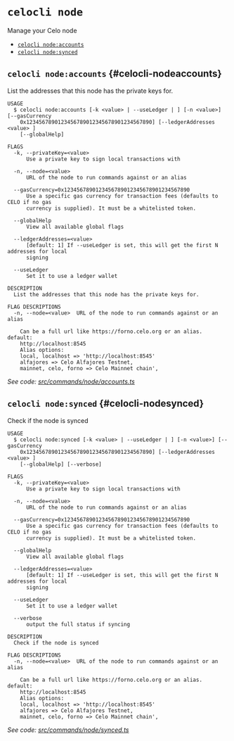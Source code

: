 `celocli node`
==============

Manage your Celo node

* [`celocli node:accounts`](#celocli-nodeaccounts)
* [`celocli node:synced`](#celocli-nodesynced)

## `celocli node:accounts` {#celocli-nodeaccounts}

List the addresses that this node has the private keys for.

```
USAGE
  $ celocli node:accounts [-k <value> | --useLedger | ] [-n <value>] [--gasCurrency
    0x1234567890123456789012345678901234567890] [--ledgerAddresses <value> ]
    [--globalHelp]

FLAGS
  -k, --privateKey=<value>
      Use a private key to sign local transactions with

  -n, --node=<value>
      URL of the node to run commands against or an alias

  --gasCurrency=0x1234567890123456789012345678901234567890
      Use a specific gas currency for transaction fees (defaults to CELO if no gas
      currency is supplied). It must be a whitelisted token.

  --globalHelp
      View all available global flags

  --ledgerAddresses=<value>
      [default: 1] If --useLedger is set, this will get the first N addresses for local
      signing

  --useLedger
      Set it to use a ledger wallet

DESCRIPTION
  List the addresses that this node has the private keys for.

FLAG DESCRIPTIONS
  -n, --node=<value>  URL of the node to run commands against or an alias

    Can be a full url like https://forno.celo.org or an alias. default:
    http://localhost:8545
    Alias options:
    local, localhost => 'http://localhost:8545'
    alfajores => Celo Alfajores Testnet,
    mainnet, celo, forno => Celo Mainnet chain',
```

_See code: [src/commands/node/accounts.ts](https://github.com/celo-org/developer-tooling/tree/master/packages/cli/src/commands/node/accounts.ts)_

## `celocli node:synced` {#celocli-nodesynced}

Check if the node is synced

```
USAGE
  $ celocli node:synced [-k <value> | --useLedger | ] [-n <value>] [--gasCurrency
    0x1234567890123456789012345678901234567890] [--ledgerAddresses <value> ]
    [--globalHelp] [--verbose]

FLAGS
  -k, --privateKey=<value>
      Use a private key to sign local transactions with

  -n, --node=<value>
      URL of the node to run commands against or an alias

  --gasCurrency=0x1234567890123456789012345678901234567890
      Use a specific gas currency for transaction fees (defaults to CELO if no gas
      currency is supplied). It must be a whitelisted token.

  --globalHelp
      View all available global flags

  --ledgerAddresses=<value>
      [default: 1] If --useLedger is set, this will get the first N addresses for local
      signing

  --useLedger
      Set it to use a ledger wallet

  --verbose
      output the full status if syncing

DESCRIPTION
  Check if the node is synced

FLAG DESCRIPTIONS
  -n, --node=<value>  URL of the node to run commands against or an alias

    Can be a full url like https://forno.celo.org or an alias. default:
    http://localhost:8545
    Alias options:
    local, localhost => 'http://localhost:8545'
    alfajores => Celo Alfajores Testnet,
    mainnet, celo, forno => Celo Mainnet chain',
```

_See code: [src/commands/node/synced.ts](https://github.com/celo-org/developer-tooling/tree/master/packages/cli/src/commands/node/synced.ts)_
